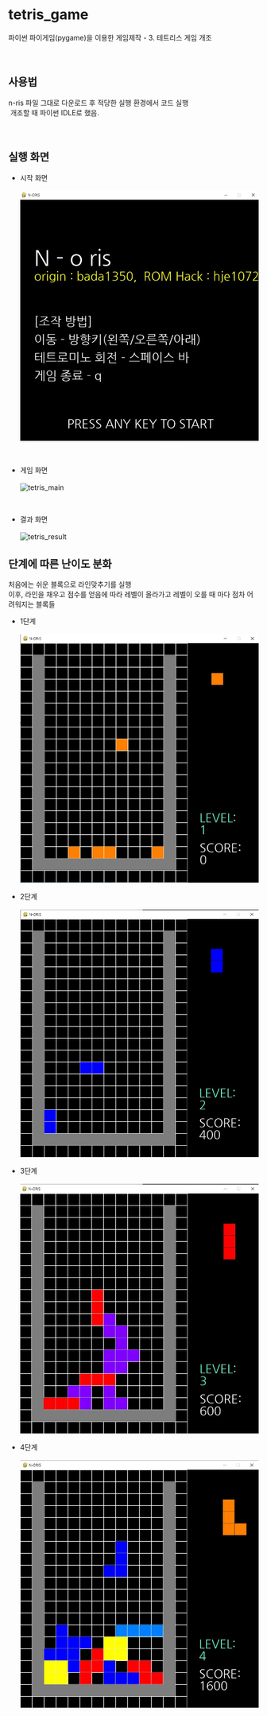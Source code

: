 # tetris_game
파이썬 파이게임(pygame)을 이용한 게임제작 - 3. 테트리스 게임 개조
<br><br><br>


## 사용법
n-ris 파일 그대로 다운로드 후 적당한 실행 환경에서 코드 실행
<br>
&nbsp;개조할 때 파이썬 IDLE로 했음.
<br><br><br>

## 실행 화면
- 시작 화면<br><br>
![tetris_intro](./img/시작화면.JPG)
<br>

- 게임 화면<br><br>
![tetris_main](https://user-images.githubusercontent.com/121742489/211792332-2a294443-7d37-425b-93b1-c4550fd209ce.png)
<br>

- 결과 화면<br><br>
![tetris_result](https://user-images.githubusercontent.com/121742489/211792349-338a4015-e77c-4bc1-b9b7-9a00834fae34.png)


## 단계에 따른 난이도 분화
 처음에는 쉬운 블록으로 라인맞추기를 실행
 <br> 
 이후, 라인을 채우고 점수를 얻음에 따라 레벨이 올라가고 레벨이 오를 때 마다 점차 어려워지는 블록들

- 1단계<br><br>
![level](./img/레벨1.JPG)

- 2단계<br><br>
![level](./img/레벨2.JPG)

- 3단계<br><br>
![level](./img/레벨3.JPG)

- 4단계<br><br>
![level](./img/레벨4.JPG)

